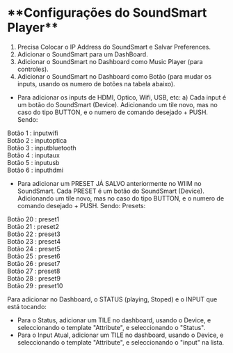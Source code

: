 <h1>**Configurações do SoundSmart Player**</h1>

1. Precisa Colocar o IP Address do SoundSmart e Salvar Preferences. 
2. Adicionar o SoundSmart para um DashBoard.
3. Adicionar o SoundSmart no Dashboard como Music Player (para controles).
4. Adicionar o SoundSmart no Dashboard como Botão (para mudar os inputs, usando os numero de botões na tabela abaixo). 
   
- Para adicionar os inputs de HDMI, Optico, Wifi, USB, etc:
a) Cada input é um botão do SoundSmart (Device). Adicionando um tile novo, mas no caso do tipo BUTTON, e o numero de comando desejado + PUSH. Sendo:

Botão 1 : inputwifi   
Botão 2 : inputoptica  
Botão 3 : inputbluetooth  
Botão 4 : inputaux   
Botão 5 : inputusb  
Botão 6 : inputhdmi    

- Para adicionar um PRESET JÁ SALVO anteriormente no WIIM no SoundSmart.
Cada PRESET é um botão do SoundSmart (Device). Adicionando um tile novo, mas no caso do tipo BUTTON, e o numero de comando desejado + PUSH. Sendo:
Presets:

Botão 20 : preset1  
Botão 21 : preset2  
Botão 22 : preset3  
Botão 23 : preset4  
Botão 24 : preset5  
Botão 25 : preset6  
Botão 26 : preset7    
Botão 27 : preset8  
Botão 28 : preset9  
Botão 29 : preset10 


Para adicionar no Dashboard, o STATUS (playing, Stoped) e o INPUT que está tocando:
- Para o Status, adicionar um TILE no dashboard, usando o Device, e seleccionando o template "Attribute", e seleccionando o "Status".  
- Para o Input Atual, adicionar um TILE no dashboard, usando o Device, e seleccionando o template "Attribute", e seleccionando o "input" na lista.   
